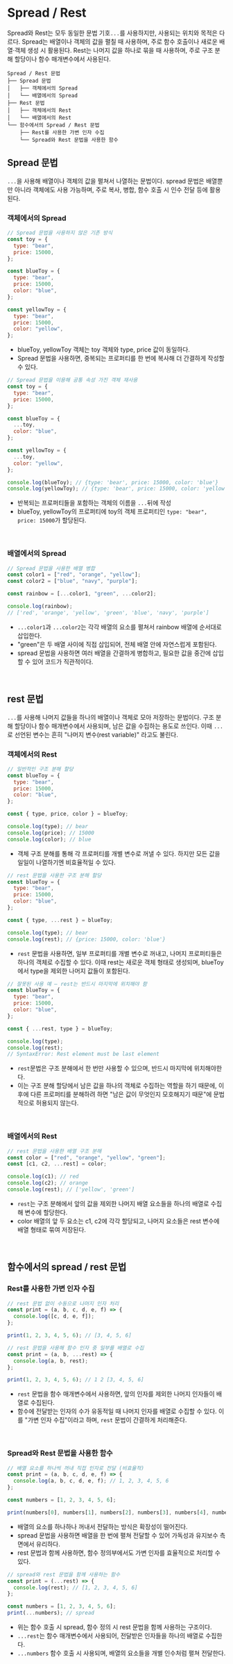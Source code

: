 # Spread / Rest

Spread와 Rest는 모두 동일한 문법 기호`...`를 사용하지만, 사용되는 위치와 목적은 다르다.
Spread는 배열이나 객체의 값을 펼칠 때 사용하며, 주로 함수 호출이나 새로운 배열·객체 생성 시 활용된다.
Rest는 나머지 값을 하나로 묶을 때 사용하며, 주로 구조 분해 할당이나 함수 매개변수에서 사용된다.

```less {1}
Spread / Rest 문법
├── Spread 문법
│   ├── 객체에서의 Spread
│   └── 배열에서의 Spread
├── Rest 문법
│   ├── 객체에서의 Rest
│   └── 배열에서의 Rest
└── 함수에서의 Spread / Rest 문법
    ├── Rest를 사용한 가변 인자 수집
    └── Spread와 Rest 문법을 사용한 함수
```

## Spread 문법

`...`을 사용해 배열이나 객체의 값을 펼쳐서 나열하는 문법이다. spread 문법은 배열뿐만 아니라 객체에도 사용 가능하며, 주로 복사, 병합, 함수 호출 시 인수 전달 등에 활용된다.

### 객체에서의 Spread

```js
// Spread 문법을 사용하지 않은 기존 방식
const toy = {
  type: "bear",
  price: 15000,
};

const blueToy = {
  type: "bear",
  price: 15000,
  color: "blue",
};

const yellowToy = {
  type: "bear",
  price: 15000,
  color: "yellow",
};
```

- blueToy, yellowToy 객체는 toy 객체와 type, price 값이 동일하다.
- Spread 문법을 사용하면, 중복되는 프로퍼티를 한 번에 복사해 더 간결하게 작성할 수 있다.

```js
// Spread 문법을 이용해 공통 속성 가진 객체 재사용
const toy = {
  type: "bear",
  price: 15000,
};

const blueToy = {
  ...toy,
  color: "blue",
};

const yellowToy = {
  ...toy,
  color: "yellow",
};

console.log(blueToy); // {type: 'bear', price: 15000, color: 'blue'}
console.log(yellowToy); // {type: 'bear', price: 15000, color: 'yellow'}
```

- 반복되는 프로퍼티들을 포함하는 객체의 이름을 `...`뒤에 작성
- blueToy, yellowToy의 프로퍼티에 toy의 객체 프로퍼티인 `type: "bear", price: 15000`가 할당된다.

<br>

### 배열에서의 Spread

```js
// Spread 문법을 사용한 배열 병합
const color1 = ["red", "orange", "yellow"];
const color2 = ["blue", "navy", "purple"];

const rainbow = [...color1, "green", ...color2];

console.log(rainbow);
// ['red', 'orange', 'yellow', 'green', 'blue', 'navy', 'purple']
```

- `...color1`과 `...color2`는 각각 배열의 요소를 펼쳐서 rainbow 배열에 순서대로 삽입한다.
- "green"은 두 배열 사이에 직접 삽입되어, 전체 배열 안에 자연스럽게 포함된다.
- spread 문법을 사용하면 여러 배열을 간결하게 병합하고, 필요한 값을 중간에 삽입할 수 있어 코드가 직관적이다.

<br>

## rest 문법

`...`를 사용해 나머지 값들을 하나의 배열이나 객체로 모아 저장하는 문법이다.
구조 분해 할당이나 함수 매개변수에서 사용되며, 남은 값을 수집하는 용도로 쓰인다.
이때 `...`로 선언된 변수는 흔히 "나머지 변수(rest variable)" 라고도 불린다.

### 객체에서의 Rest

```js
// 일반적인 구조 분해 할당
const blueToy = {
  type: "bear",
  price: 15000,
  color: "blue",
};

const { type, price, color } = blueToy;

console.log(type); // bear
console.log(price); // 15000
console.log(color); // blue
```

- 객체 구조 분해를 통해 각 프로퍼티를 개별 변수로 꺼낼 수 있다. 하지만 모든 값을 일일이 나열하기엔 비효율적일 수 있다.

```js
// rest 문법을 사용한 구조 분해 할당
const blueToy = {
  type: "bear",
  price: 15000,
  color: "blue",
};

const { type, ...rest } = blueToy;

console.log(type); // bear
console.log(rest); // {price: 15000, color: 'blue'}
```

- `rest` 문법을 사용하면, 일부 프로퍼티를 개별 변수로 꺼내고, 나머지 프로퍼티들은 하나의 객체로 수집할 수 있다. 이때 rest는 새로운 객체 형태로 생성되며, blueToy에서 type을 제외한 나머지 값들이 포함된다.

```js
// 잘못된 사용 예 – rest는 반드시 마지막에 위치해야 함
const blueToy = {
  type: "bear",
  price: 15000,
  color: "blue",
};

const { ...rest, type } = blueToy;

console.log(type);
console.log(rest);
// SyntaxError: Rest element must be last element
```

- `rest`문법은 구조 분해에서 한 번만 사용할 수 있으며, 반드시 마지막에 위치해야한다.
- 이는 구조 분해 할당에서 남은 값을 하나의 객체로 수집하는 역할을 하기 때문에, 이후에 다른 프로퍼티를 분해하려 하면 "남은 값이 무엇인지 모호해지기 때문"에 문법적으로 허용되지 않는다.

<br>

### 배열에서의 Rest

```js
// rest 문법을 사용한 배열 구조 분해
const color = ["red", "orange", "yellow", "green"];
const [c1, c2, ...rest] = color;

console.log(c1); // red
console.log(c2); // orange
console.log(rest); // ['yellow', 'green']
```

- `rest`는 구조 분해에서 앞의 값을 제외한 나머지 배열 요소들을 하나의 배열로 수집해 변수에 할당한다.
- color 배열의 앞 두 요소는 c1, c2에 각각 할당되고, 나머지 요소들은 rest 변수에 배열 형태로 묶여 저장된다.

<br>

## 함수에서의 spread / rest 문법

### Rest를 사용한 가변 인자 수집

```js
// rest 문법 없이 수동으로 나머지 인자 처리
const print = (a, b, c, d, e, f) => {
  console.log([c, d, e, f]);
};

print(1, 2, 3, 4, 5, 6); // [3, 4, 5, 6]
```

```js
// rest 문법을 사용해 함수 인자 중 일부를 배열로 수집
const print = (a, b, ...rest) => {
  console.log(a, b, rest);
};

print(1, 2, 3, 4, 5, 6); // 1 2 [3, 4, 5, 6]
```

- `rest` 문법을 함수 매개변수에서 사용하면, 앞의 인자를 제외한 나머지 인자들이 배열로 수집된다.
- 함수에 전달받는 인자의 수가 유동적일 때 나머지 인자를 배열로 수집할 수 있다. 이를 "가변 인자 수집"이라고 하며, `rest` 문법이 간결하게 처리해준다.

<br>

### Spread와 Rest 문법을 사용한 함수

```js
// 배열 요소를 하나씩 꺼내 직접 인자로 전달 (비효율적)
const print = (a, b, c, d, e, f) => {
  console.log(a, b, c, d, e, f); // 1, 2, 3, 4, 5, 6
};

const numbers = [1, 2, 3, 4, 5, 6];

print(numbers[0], numbers[1], numbers[2], numbers[3], numbers[4], numbers[5]);
```

- 배열의 요소를 하나하나 꺼내서 전달하는 방식은 확장성이 떨어진다.
- spread 문법을 사용하면 배열을 한 번에 펼쳐 전달할 수 있어 가독성과 유지보수 측면에서 유리하다.
- rest 문법과 함께 사용하면, 함수 정의부에서도 가변 인자를 효율적으로 처리할 수 있다.

```js
// spread와 rest 문법을 함께 사용하는 함수
const print = (...rest) => {
  console.log(rest); // [1, 2, 3, 4, 5, 6]
};

const numbers = [1, 2, 3, 4, 5, 6];
print(...numbers); // spread
```

- 위는 함수 호출 시 spread, 함수 정의 시 rest 문법을 함께 사용하는 구조이다.
- `...rest`는 함수 매개변수에서 사용되어, 전달받은 인자들을 하나의 배열로 수집한다.
- `...numbers` 함수 호출 시 사용되며, 배열의 요소들을 개별 인수처럼 펼쳐 전달한다.
